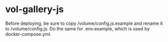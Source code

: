 # vol-gallery-js

Before deploying, be sure to copy /volume/config.js.example and rename it to /volume/config.js. Do the same for .env.example, which is used by docker-compose.yml.